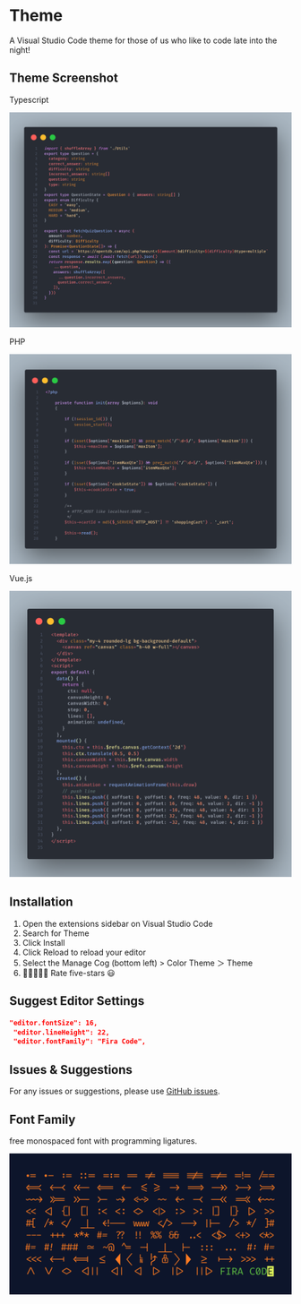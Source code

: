 # Theme

A Visual Studio Code theme for those of us who like to code late into the night!

## Theme Screenshot

Typescript

![Screenshot - Theme](/images/code.png)

PHP

![Screenshot - Theme](/images/code2.png)

Vue.js

![Screenshot - Theme](/images/code3.png)

## Installation

1. Open the extensions sidebar on Visual Studio Code
1. Search for Theme
1. Click Install
1. Click Reload to reload your editor
1. Select the Manage Cog (bottom left) > Color Theme ＞ Theme
1. 🌟🌟🌟🌟🌟 Rate five-stars 😃

## Suggest Editor Settings

```json
"editor.fontSize": 16,
 "editor.lineHeight": 22,
 "editor.fontFamily": "Fira Code",
```

## Issues & Suggestions

For any issues or suggestions, please use [GitHub issues](https://github.com/tal7aouy/theme/issues).

## Font Family

free monospaced font with programming ligatures.

![Screenshot - Theme](/images/fira.png)

